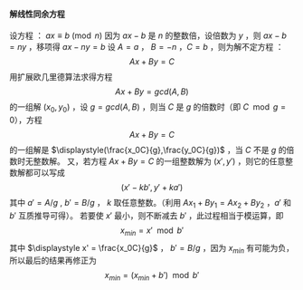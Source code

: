 #### 解线性同余方程
设方程 ： $ax \equiv b \pmod n$
因为 $ax - b$ 是 $n$ 的整数倍，设倍数为 $y$ ，则 $ax-b=ny$ ，移项得 $ax-ny=b$ 
设 $A = a$ ， $B=-n$ ，$C=b$ ，则为解不定方程 ： 
$$Ax + By = C$$ 
用扩展欧几里德算法求得方程
$$Ax+By=gcd(A,B)$$ 
的一组解 $(x_0,y_0)$ ，设 $g=gcd(A,B)$ ，则当 $C$ 是 $g$ 的倍数时（即 $C \mod g=0$），方程 
$$Ax + By = C$$
的一组解是 $\displaystyle(\frac{x_0C}{g},\frac{y_0C}{g})$ ，当 $C$ 不是 $g$ 的倍数时无整数解。
又，若方程 $Ax + By = C$ 的一组整数解为 $(x',y')$ ，则它的任意整数解都可以写成 
$$(x'-kb',y'+ka')$$ 
其中 $a'=A/g$ , $b'=B/g$ ， $k$ 取任意整数。（利用 $Ax_1+By_1=Ax_2+By_2$ ，$a'$ 和 $b'$ 互质推导可得）。
若要使 $x'$ 最小，则不断减去 $b'$ ，此过程相当于模运算，即 $$x_{min} = x' \mod b' $$ 其中 $\displaystyle x' = \frac{x_0C}{g}$ ， $b' = B/g$ ，因为 $x_{min}$ 有可能为负，所以最后的结果再修正为 
$$x_{min} = (x_{min} + b') \mod b'$$
